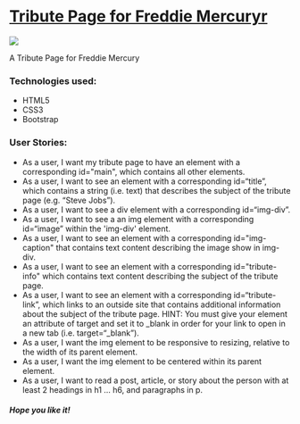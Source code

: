<h1><a href=""><strong>Tribute Page for Freddie Mercuryr</strong></a></h1>
<img src="https://imgur.com/AZ5Rjjr">
<p>A Tribute Page for Freddie Mercury </p>
<h3>Technologies used: </h3>
<ul>
	<li>HTML5</li>
	<li>CSS3</li>
	<li>Bootstrap</li>
</ul>
<h3>User Stories: </h3>
<ul>
	<li>As a user, I want my tribute page to have an element with a corresponding id="main", which contains all other elements.</li>
	<li>As a user, I want to see an element with a corresponding id=“title”, which contains a string (i.e. text) that describes the subject of the tribute page (e.g. “Steve Jobs”).</li>
  <li>As a user, I want to see a div element with a corresponding id=“img-div”.</li>
  <li>As a user, I want to see a an img element with a corresponding id=“image” within the 'img-div' element.</li>
  <li>As a user, I want to see an element with a corresponding id="img-caption" that contains text content describing the image show in img-div.</li>
  <li>As a user, I want to see an element with a corresponding id="tribute-info" which contains text content describing the subject of the tribute page.</li>
  <li>As a user, I want to see an element with a corresponding id=“tribute- link”, which links to an outside site that contains additional information about the subject of the tribute page.
HINT: You must give your element an attribute of target and set it to _blank in order for your link to open in a new tab (i.e. target=“_blank”).</li>
  <li>As a user, I want the img element to be responsive to resizing, relative to the width of its parent element.</li>
  <li>As a user, I want the img element to be centered within its parent element.</li>
  <li>As a user, I want to read a post, article, or story about the person with at least 2 headings in h1 ... h6, and paragraphs in p.</li>
</ul>

<h5>Hope you like it!</h5>
